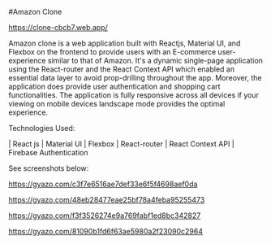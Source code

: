 #Amazon Clone

https://clone-cbcb7.web.app/

Amazon clone is a web application built with Reactjs, Material UI, and Flexbox on the frontend to provide users with an E-commerce user-experience similar to that of Amazon. It's a dynamic single-page application using the React-router and the React Context API which enabled an essential data layer to avoid prop-drilling throughout the app. Moreover, the application does provide user authentication and shopping cart functionalities.  The application is fully responsive across all devices if your viewing on mobile devices landscape mode provides the optimal experience.

Technologies Used:

| React js
| Material UI
| Flexbox
| React-router
| React Context API
| Firebase Authentication 

See screenshots below: 

https://gyazo.com/c3f7e6516ae7def33e6f5f4698aef0da

https://gyazo.com/48eb28477eae25bf78a4feba95255473

https://gyazo.com/f3f3526274e9a769fabf1ed8bc342827

https://gyazo.com/81090b1fd6f63ae5980a2f23090c2964
